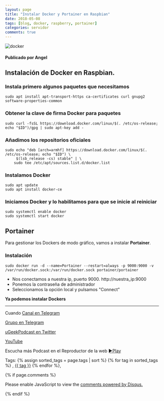 ```yaml
---
layout: page
title: "Instalar Docker y Portainer en Raspbian"
date: 2018-05-08
tags: [blog, docker, raspberry, portainer]
categories: servidor
comments: true
---
```

![docker](https://i.imgur.com/9DMx0DS.png)
#### Publicado por Angel


## Instalación de Docker en Raspbian.


### Instala primero algunos paquetes que necesitamos
```
sudo apt install apt-transport-https ca-certificates curl gnupg2 software-properties-common
```  

### Obtener la clave de firma Docker para paquetes
```
sudo curl -fsSL https://download.docker.com/linux/$(. /etc/os-release; echo "$ID")/gpg | sudo apt-key add -
```  

### Añadimos los repositorios oficiales
```
sudo echo "deb [arch=armhf] https://download.docker.com/linux/$(. /etc/os-release; echo "$ID") \
     $(lsb_release -cs) stable" | \
    sudo tee /etc/apt/sources.list.d/docker.list
```  

### Instalamos Docker
```
sudo apt update
sudo apt install docker-ce
```  

### Iniciamos Docker y lo habilitamos para que se inicie al reiniciar
```
sudo systemctl enable docker
sudo systemctl start docker
```  

## Portainer
Para gestionar los Dockers de modo gráfico, vamos a instalar **Portainer**.  

### Instalación
```
sudo docker run -d --name=Portainer --restart=always -p 9000:9000 -v /var/run/docker.sock:/var/run/docker.sock portainer/portainer
```  

- Nos conectamos a nuestra ip, puerto 9000. http://nuestra_ip:9000
- Ponemos la contraseña de administrador
- Seleccionamos la opción local y pulsamos "Connect"


**Ya podemos instalar Dockers**



<!-- -------------------------------------Aquí abajo los comentarios -------------------------------------------  -->
---
Cuando 
[Canal en Telegram](https://t.me/uGeek)  

[Grupo en Telegram](https://t.me/uGeekPodcast)  

[uGeekPodcast en Twitter](https://twitter.com/ugeekpodcast)  

[YouTube](https://www.youtube.com/channel/UCVmGqdwOeswJ55IFmsYNlww)  

Escucha más Podcast en el Reproductor de la web [►Play](https://ugeek.github.io/podcasts/)  

Tags: {% assign sorted_tags = page.tags | sort %} {% for tag in sorted_tags %} , <span class="tag"><a href="/tag#{{ tag }}">{{ tag }}</a></span> {% endfor %},


{% if page.comments %}
<div id="disqus_thread"></div>
<script>

/**
*  RECOMMENDED CONFIGURATION VARIABLES: EDIT AND UNCOMMENT THE SECTION BELOW TO INSERT DYNAMIC VALUES FROM YOUR PLATFORM OR CMS.
*  LEARN WHY DEFINING THESE VARIABLES IS IMPORTANT: https://disqus.com/admin/universalcode/#configuration-variables*/
/*
var disqus_config = function () {
this.page.url = PAGE_URL;  // Replace PAGE_URL with your page's canonical URL variable
this.page.identifier = PAGE_IDENTIFIER; // Replace PAGE_IDENTIFIER with your page's unique identifier variable
};
*/
(function() { // DON'T EDIT BELOW THIS LINE
var d = document, s = d.createElement('script');
s.src = 'https://https-angelbcn-github-io-ugeek.disqus.com/embed.js';
s.setAttribute('data-timestamp', +new Date());
(d.head || d.body).appendChild(s);
})();
</script>
<noscript>Please enable JavaScript to view the <a href="https://disqus.com/?ref_noscript">comments powered by Disqus.</a></noscript>

{% endif %}

<script id="dsq-count-scr" src="//https-angelbcn-github-io-ugeek.disqus.com/count.js" async></script>
